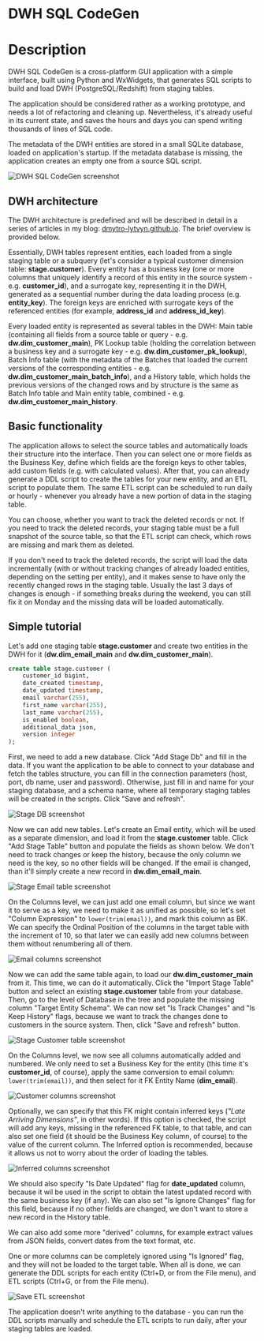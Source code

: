 # DWH SQL CodeGen

# Description

DWH SQL CodeGen is a cross-platform GUI application with a simple interface, built using Python and WxWidgets, that generates SQL scripts to build and load DWH (PostgreSQL/Redshift) from staging tables.

The application should be considered rather as a working prototype, and needs a lot of refactoring and cleaning up. Nevertheless, it's already useful in its current state, and saves the hours and days you can spend writing thousands of lines of SQL code.

The metadata of the DWH entities are stored in a small SQLite database, loaded on application's startup. If the metadata database is missing, the application creates an empty one from a source SQL script.

![DWH SQL CodeGen screenshot](https://dmytro-lytvyn.github.io/assets/dwh-sql-codegen/screenshot.png)

## DWH architecture

The DWH architecture is predefined and will be described in detail in a series of articles in my blog: [dmytro-lytvyn.github.io](https://dmytro-lytvyn.github.io). The brief overview is provided below.

Essentially, DWH tables represent entities, each loaded from a single staging table or a subquery (let's consider a typical customer dimension table: **stage.customer**). Every entity has a business key (one or more columns that uniquely identify a record of this entity in the source system - e.g. **customer_id**), and a surrogate key, representing it in the DWH, generated as a sequential number during the data loading process (e.g. **entity_key**). The foreign keys are enriched with surrogate keys of the referenced entities (for example, **address_id** and **address_id_key**).

Every loaded entity is represented as several tables in the DWH: Main table (containing all fields from a source table or query - e.g. **dw.dim_customer_main**), PK Lookup table (holding the correlation between a business key and a surrogate key - e.g. **dw.dim_customer_pk_lookup**), Batch Info table (with the metadata of the Batches that loaded the current versions of the corresponding entities - e.g. **dw.dim_customer_main_batch_info**), and a History table, which holds the previous versions of the changed rows and by structure is the same as Batch Info table and Main entity table, combined - e.g. **dw.dim_customer_main_history**.

## Basic functionality

The application allows to select the source tables and automatically loads their structure into the interface. Then you can select one or more fields as the Business Key, define which fields are the foreign keys to other tables, add custom fields (e.g. with calculated values). After that, you can already generate a DDL script to create the tables for your new entity, and an ETL script to populate them. The same ETL script can be scheduled to run daily or hourly - whenever you already have a new portion of data in the staging table.

You can choose, whether you want to track the deleted records or not. If you need to track the deleted records, your staging table must be a full snapshot of the source table, so that the ETL script can check, which rows are missing and mark them as deleted.

If you don't need to track the deleted records, the script will load the data incrementally (with or without tracking changes of already loaded entities, depending on the setting per entity), and it makes sense to have only the recently changed rows in the staging table. Usually the last 3 days of changes is enough - if something breaks during the weekend, you can still fix it on Monday and the missing data will be loaded automatically.

## Simple tutorial

Let's add one staging table **stage.customer** and create two entities in the DWH for it (**dw.dim_email_main** and **dw.dim_customer_main**).

```sql
create table stage.customer (
	customer_id bigint,
	date_created timestamp,
	date_updated timestamp,
	email varchar(255),
	first_name varchar(255),
	last_name varchar(255),
	is_enabled boolean,
	additional_data json,
	version integer
);
```

First, we need to add a new database. Click "Add Stage Db" and fill in the data. If you want the application to be able to connect to your database and fetch the tables structure, you can fill in the connection parameters (host, port, db name, user and password). Otherwise, just fill in and name for your staging database, and a schema name, where all temporary staging tables will be created in the scripts. Click "Save and refresh".

![Stage DB screenshot](https://dmytro-lytvyn.github.io/assets/dwh-sql-codegen/tutorial-stage-db.png)

Now we can add new tables. Let's create an Email entity, which will be used as a separate dimension, and load it from the **stage.customer** table. Click "Add Stage Table" button and populate the fields as shown below. We don't need to track changes or keep the history, because the only column we need is the key, so no other fields will be changed. If the email is changed, than it'll simply create a new record in **dw.dim_email_main**.

![Stage Email table screenshot](https://dmytro-lytvyn.github.io/assets/dwh-sql-codegen/tutorial-stage-email.png)

On the Columns level, we can just add one email column, but since we want it to serve as a key, we need to make it as unified as possible, so let's set "Column Expression" to <code>lower(trim(email))</code>, and mark this column as BK. We can specify the Ordinal Position of the columns in the target table with the increment of 10, so that later we can easily add new columns between them without renumbering all of them.

![Email columns screenshot](https://dmytro-lytvyn.github.io/assets/dwh-sql-codegen/tutorial-dim_email.png)

Now we can add the same table again, to load our **dw.dim_customer_main** from it. This time, we can do it automatically. Click the "Import Stage Table" button and select an existing **stage.customer** table from your database. Then, go to the level of Database in the tree and populate the missing column "Target Entity Schema". We can now set "Is Track Changes" and "Is Keep History" flags, because we want to track the changes done to customers in the source system. Then, click "Save and refresh" button.

![Stage Customer table screenshot](https://dmytro-lytvyn.github.io/assets/dwh-sql-codegen/tutorial-stage-customer.png)

On the Columns level, we now see all columns automatically added and numbered. We only need to set a Business Key for the entity (this time it's **customer_id**, of course), apply the same conversion to email column: <code>lower(trim(email))</code>, and then select for it FK Entity Name (**dim_email**).

![Customer columns screenshot](https://dmytro-lytvyn.github.io/assets/dwh-sql-codegen/tutorial-dim_customer.png)

Optionally, we can specify that this FK might contain inferred keys (*"Late Arriving Dimensions"*, in other words). If this option is checked, the script will add any keys, missing in the referenced FK table, to that table, and can also set one field (it should be the Business Key column, of course) to the value of the current column. The Inferred option is recommended, because it allows us not to worry about the order of loading the tables.

![Inferred columns screenshot](https://dmytro-lytvyn.github.io/assets/dwh-sql-codegen/tutorial-inferred.png)

We should also specify "Is Date Updated" flag for **date_updated** column, because it wil be used in the script to obtain the latest updated record with the same business key (if any). We can also set "Is Ignore Changes" flag for this field, because if no other fields are changed, we don't want to store a new record in the History table.

We can also add some more "derived" columns, for example extract values from JSON fields, convert dates from the text format, etc.

One or more columns can be completely ignored using "Is Ignored" flag, and they will not be loaded to the target table.
When all is done, we can generate the DDL scripts for each entity (Ctrl+D, or from the File menu), and ETL scripts (Ctrl+G, or from the File menu).

![Save ETL screenshot](https://dmytro-lytvyn.github.io/assets/dwh-sql-codegen/tutorial-save-etl.png)

The application doesn't write anything to the database - you can run the DDL scripts manually and schedule the ETL scripts to run daily, after your staging tables are loaded.
